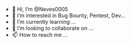 - 👋 Hi, I’m @Neves0005
- 👀 I’m interested in Bug Bounty, Pentest, Dev...
- 🌱 I’m currently learning ...
- 💞️ I’m looking to collaborate on ...
- 📫 How to reach me ...

<!---
Neves0005/Neves0005 is a ✨ special ✨ repository because its `README.md` (this file) appears on your GitHub profile.
You can click the Preview link to take a look at your changes.
--->
